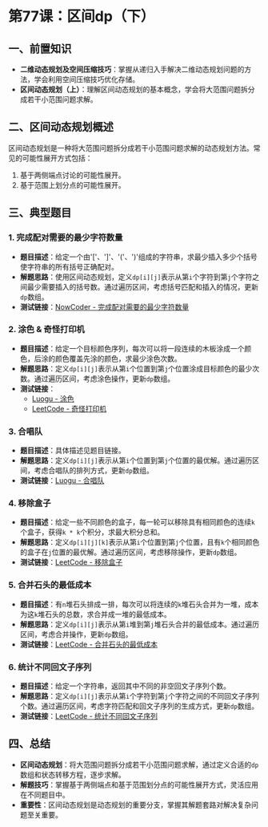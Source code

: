 # 第77课：区间dp（下）

## 一、前置知识
- **二维动态规划及空间压缩技巧**：掌握从递归入手解决二维动态规划问题的方法，学会利用空间压缩技巧优化存储。
- **区间动态规划（上）**：理解区间动态规划的基本概念，学会将大范围问题拆分成若干小范围问题求解。

## 二、区间动态规划概述
区间动态规划是一种将大范围问题拆分成若干小范围问题求解的动态规划方法。常见的可能性展开方式包括：
1. 基于两侧端点讨论的可能性展开。
2. 基于范围上划分点的可能性展开。

## 三、典型题目

### 1. 完成配对需要的最少字符数量
- **题目描述**：给定一个由'['、']'、'('、')'组成的字符串，求最少插入多少个括号使字符串的所有括号正确配对。
- **解题思路**：使用区间动态规划，定义`dp[i][j]`表示从第`i`个字符到第`j`个字符之间最少需要插入的括号数。通过遍历区间，考虑括号匹配和插入的情况，更新`dp`数组。
- **测试链接**：[NowCoder - 完成配对需要的最少字符数量](https://www.nowcoder.com/practice/e391767d80d942d29e6095a935a5b96b)

### 2. 涂色 & 奇怪打印机
- **题目描述**：给定一个目标颜色序列，每次可以将一段连续的木板涂成一个颜色，后涂的颜色覆盖先涂的颜色，求最少涂色次数。
- **解题思路**：定义`dp[i][j]`表示从第`i`个位置到第`j`个位置涂成目标颜色的最少次数。通过遍历区间，考虑涂色操作，更新`dp`数组。
- **测试链接**：
  - [Luogu - 涂色](https://www.luogu.com.cn/problem/P4170)
  - [LeetCode - 奇怪打印机](https://leetcode.cn/problems/strange-printer/)

### 3. 合唱队
- **题目描述**：具体描述见题目链接。
- **解题思路**：定义`dp[i][j]`表示从第`i`个位置到第`j`个位置的最优解。通过遍历区间，考虑合唱队的排列方式，更新`dp`数组。
- **测试链接**：[Luogu - 合唱队](https://www.luogu.com.cn/problem/P3205)

### 4. 移除盒子
- **题目描述**：给定一些不同颜色的盒子，每一轮可以移除具有相同颜色的连续`k`个盒子，获得`k * k`个积分，求最大积分总和。
- **解题思路**：定义`dp[i][j][k]`表示从第`i`个位置到第`j`个位置，且有`k`个相同颜色的盒子在`j`位置的最优解。通过遍历区间，考虑移除操作，更新`dp`数组。
- **测试链接**：[LeetCode - 移除盒子](https://leetcode.cn/problems/remove-boxes/)

### 5. 合并石头的最低成本
- **题目描述**：有`n`堆石头排成一排，每次可以将连续的`k`堆石头合并为一堆，成本为这`k`堆石头的总数，求合并成一堆的最低成本。
- **解题思路**：定义`dp[i][j]`表示从第`i`堆到第`j`堆石头合并的最低成本。通过遍历区间，考虑合并操作，更新`dp`数组。
- **测试链接**：[LeetCode - 合并石头的最低成本](https://leetcode.cn/problems/minimum-cost-to-merge-stones/)

### 6. 统计不同回文子序列
- **题目描述**：给定一个字符串，返回其中不同的非空回文子序列个数。
- **解题思路**：定义`dp[i][j]`表示从第`i`个字符到第`j`个字符之间的不同回文子序列个数。通过遍历区间，考虑字符匹配和回文子序列的生成方式，更新`dp`数组。
- **测试链接**：[LeetCode - 统计不同回文子序列](https://leetcode.cn/problems/count-different-palindromic-subsequences/)

## 四、总结
- **区间动态规划**：将大范围问题拆分成若干小范围问题求解，通过定义合适的`dp`数组和状态转移方程，逐步求解。
- **解题技巧**：掌握基于两侧端点和基于范围划分点的可能性展开方式，灵活应用在不同题目中。
- **重要性**：区间动态规划是动态规划的重要分支，掌握其解题套路对解决复杂问题至关重要。